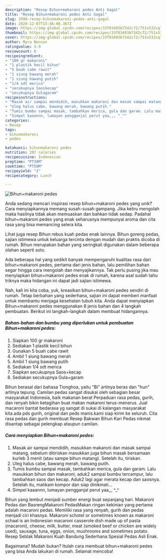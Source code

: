 ```yaml
---
description: "Resep Bihun+makaroni pedes Anti Gagal"
title: "Resep Bihun+makaroni pedes Anti Gagal"
slug: 1998-resep-bihunmakaroni-pedes-anti-gagal
date: 2020-12-07T15:46:06.367Z
image: https://img-global.cpcdn.com/recipes/33f03493b7342c72/751x532cq70/bihunmakaroni-pedes-foto-resep-utama.jpg
thumbnail: https://img-global.cpcdn.com/recipes/33f03493b7342c72/751x532cq70/bihunmakaroni-pedes-foto-resep-utama.jpg
cover: https://img-global.cpcdn.com/recipes/33f03493b7342c72/751x532cq70/bihunmakaroni-pedes-foto-resep-utama.jpg
author: Myra Benson
ratingvalue: 3.9
reviewcount: 8
recipeingredient:
- "100 gr makaroni"
- "1 plastik kecil bihun"
- "5 buah cabe rawit"
- "1 siung bawang merah"
- "1 siung bawang putih"
- "1/4 sdt merica"
- "secukupnya Saoskecap"
- "secukupnya Gulagaram"
recipeinstructions:
- "Masak air sampai mendidih, masukkan makaroni dan masak sampai matang, sebelum ditiriskan masukkan juga bihun masak bersamaan kurleb 3 menit (atau sampe bihun matang). Setelah itu, tiriskan."
- "Uleg halus cabe, bawang merah, bawang putih."
- "Tumis bumbu sampai masak, tambahkan merica, gula dan garam. Lalu masukkan bihun dan makaroni, aduk2 sampai bumbu tercampur, lalu tambahkan saos dan kecap. Aduk2 lagi agar merata kecap dan saosnya. Setelah itu, matikam kompor dan siap dinikmati..."
- "Simpel kaaannn, lumayan pengganjal perut yaa,,, ^_^"
categories:
- Resep
tags:
- bihunmakaroni
- pedes

katakunci: bihunmakaroni pedes 
nutrition: 287 calories
recipecuisine: Indonesian
preptime: "PT38M"
cooktime: "PT50M"
recipeyield: "2"
recipecategory: Lunch

---
```



![Bihun+makaroni pedes](https://img-global.cpcdn.com/recipes/33f03493b7342c72/751x532cq70/bihunmakaroni-pedes-foto-resep-utama.jpg)

Anda sedang mencari inspirasi resep bihun+makaroni pedes yang unik? Cara menyiapkannya memang susah-susah gampang. Jika keliru mengolah maka hasilnya tidak akan memuaskan dan bahkan tidak sedap. Padahal bihun+makaroni pedes yang enak seharusnya mempunyai aroma dan cita rasa yang bisa memancing selera kita.

Lihat juga resep Bihun rebus kuah pedas enak lainnya. Bihun goreng pedas, sajian istimewa untuk keluarga tercinta dengan mudah dan praktis dicoba di rumah. Bihun merupakan bahan yang seringkali digunakan dalam beberapa olahan seperti soto.

Ada beberapa hal yang sedikit banyak mempengaruhi kualitas rasa dari bihun+makaroni pedes, pertama dari jenis bahan, lalu pemilihan bahan segar hingga cara mengolah dan menyajikannya. Tak perlu pusing jika mau menyiapkan bihun+makaroni pedes enak di rumah, karena asal sudah tahu triknya maka hidangan ini dapat jadi sajian istimewa.


Nah, kali ini kita coba, yuk, kreasikan bihun+makaroni pedes sendiri di rumah. Tetap berbahan yang sederhana, sajian ini dapat memberi manfaat untuk membantu menjaga kesehatan tubuh kita. Anda dapat menyiapkan Bihun+makaroni pedes menggunakan 8 jenis bahan dan 4 langkah pembuatan. Berikut ini langkah-langkah dalam membuat hidangannya.

<!--inarticleads1-->

##### Bahan-bahan dan bumbu yang diperlukan untuk pembuatan Bihun+makaroni pedes:

1. Siapkan 100 gr makaroni
1. Sediakan 1 plastik kecil bihun
1. Gunakan 5 buah cabe rawit
1. Ambil 1 siung bawang merah
1. Ambil 1 siung bawang putih
1. Sediakan 1/4 sdt merica
1. Siapkan secukupnya Saos+kecap
1. Sediakan secukupnya Gula+garam


Bihun berasal dari bahasa Tionghoa, yaitu &#34;Bi&#34; artinya beras dan &#34;hun&#34; artinya tepung. Camilan pedas sangat disukai oleh sebagian besar masyarakat Indonesia, baik makanan berat Perpaduan rasa pedas, gurih, dan renyah bikin ketagihan buat makan makaroni terus-menerus. Jual macaroni bantat bedarasa yg sangat di sukai di kalangan masyarakat kita.ada pds gurih, original dan peds manis.kami siap kirim ke seluruh. Cita rasa pedas dan gurih membuat Resep Bakwan Bihun Kari Pedas nikmat disantap sebagai pelengkap ataupun camilan. 

<!--inarticleads2-->

##### Cara menyiapkan Bihun+makaroni pedes:

1. Masak air sampai mendidih, masukkan makaroni dan masak sampai matang, sebelum ditiriskan masukkan juga bihun masak bersamaan kurleb 3 menit (atau sampe bihun matang). Setelah itu, tiriskan.
1. Uleg halus cabe, bawang merah, bawang putih.
1. Tumis bumbu sampai masak, tambahkan merica, gula dan garam. Lalu masukkan bihun dan makaroni, aduk2 sampai bumbu tercampur, lalu tambahkan saos dan kecap. Aduk2 lagi agar merata kecap dan saosnya. Setelah itu, matikam kompor dan siap dinikmati...
1. Simpel kaaannn, lumayan pengganjal perut yaa,,, ^_^


Bihun yang lembut menjadi sumber energi buat sepanjang hari. Makaroni Pedas dan BasrengMakaroni PedasMakan ringan kekinian yang pertama adalah macaroni pedas. Memiliki rasa yang renyah, gurih dan pedas menjadi ciri khasnya. Makaroni schotel or sometimes known as makaroni schaal is an Indonesian macaroni casserole dish made up of pasta (macaroni), cheese, milk, butter, meat (smoked beef or chicken are widely used), sausage, tuna, eggs, onion, mushrooms and sometimes potato. Resep Seblak Makaroni Kuah Bandung Sederhana Spesial Pedas Asli Enak. 

Bagaimana? Mudah bukan? Itulah cara membuat bihun+makaroni pedes yang bisa Anda lakukan di rumah. Selamat mencoba!
